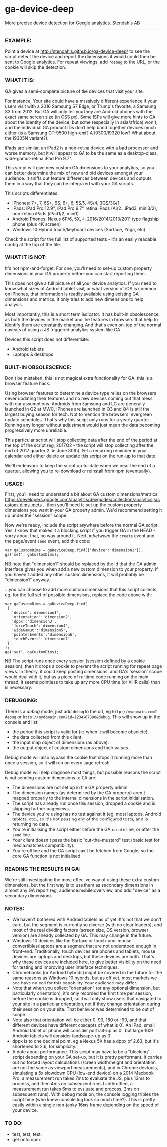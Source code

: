 # ga-device-deep
More precise device detection for Google analytics.
Stendahls AB

----------------------------------------

### EXAMPLE:

Point a device at http://stendahls.github.io/ga-device-deep/ to see the script detect the device and report the dimensions it would could then be sent to Google analytics. For repeat viewings, add `?debug` to the URL, or the cookie will skip the detection.

### WHAT IT IS:
 
GA gives a semi-complete picture of the devices that visit your site. 

For instance, Your site could have a massively different experience if your users visit with a 2016 Samsung S7 Edge, or Trump's favorite, a Samsung S3 from 2012. But GA will only tell you they are Android phones with the exact same screen size (in CSS px). Some ISPs will give more hints to GA about the identity of the device, but some (especially in asia/africa) won't, and the individual GA product IDs don't help band together devices much either (is a Samsung GT-9500 high-end? A I9300/I9320 low? What about the I9305N variant?). 

iPads are similar, an iPad2 is a non-retina device with a bad processor and worse memory, but it will appear to GA to be the same as a desktop-class, wide-gamut-retina iPad Pro 9.7".
 
This script will give new custom GA dimensions to your analytics, so you can better determine the mix of new and old devices amongst your audience. It  sniffs out feature differences between devices and outputs them in a way that they can be integrated with your GA scripts.

This scripts differentiates:
- iPhones: 7+, 7, 6S+, 6S, 6+, 6, 5S/5, 4S/4, 3GS/3G/1
- iPads: iPad Pro 12.9", iPad Pro 9.7", retina iPads (Air2...iPad3, mini3/2), non-retina iPads (iPad1/2, mini1)
- Android Phones: Nexus 6P/6, 5X, 4, 2016/2014/2013/2011 type flagship phone (plus 4K screen)
- Windows 10 Hybrid touch/keyboard devices (Surface, Yoga, etc)

Check the script for the full list of supported tests - it's an easily readable config at the top of the file.

### WHAT IT IS NOT:

It's not npm-and-forget. For one, you'll need to set-up custom property dimensions in your GA property before you can start reporting them.

This does not give a full picture of all your device analytics. If you need to know what sizes of Android tablet visit, or what version of iOS is common on iPhones, that information is readily available using existing GA dimensions and metrics. It only tries to add new dimensions to help analysis.
 
Most importantly, this is a short term indicator. It has built-in obsolescence, as both the devices in the market and the features in browsers that help to identify them are constantly changing. And that's even on-top of the normal caveats of using a JS triggered analytics system like GA.

Devices this script does not differentiate:
- Android tablets
- Laptops & desktops
 
### BUILT-IN OBSOLESCENCE:
 
Don't be mistaken, this is not magical extra functionality for GA, this is a browser feature hack. 

Using browser features to determine a device type relies on the browsers never updating their features and no new devices coming out that mess with our assumptions. Androids from Samsung and LG are generally launched in Q2 at MWC, iPhones are launched in Q3 and Q4 is still the largest buying season for tech. Not to mention the browsers' evergreen update schedules. That's why this script only runs for a yearly quarter. Running any longer without adjustment would just mean the data becoming progressively more unreliable.

This particular script will stop collecting data after the end of the period at the top of the script (eg, 2017Q2 - the script will stop collecting after the end of 2017 quarter 2, ie June 30th). Set a recurring reminder in your  calendar and either delete or update this script on the run-up to that date.

We'll endeavour to keep the script up-to-date when we near the end of a quarter, allowing you to re-download or reinstall from npm (eventually).
 
### USAGE:

First, you'll need to understand a bit about GA custom dimensions/metrics:
https://developers.google.com/analytics/devguides/collection/analyticsjs/custom-dims-mets
...then you'll need to set up the custom property dimensions you want in your GA property admin. We'd recommend setting it up under the "session" scope.
 
Now we're ready, include the script anywhere before the normal GA script. Yes, I know that makes it a blocking script if you trigger GA in the HEAD - sorry about that, no way around it. Next, *inbetween* the `create` event and the page/event `send` event, add this code:
 
```
var gaCustomDims = gaDeviceDeep.find({'device':'dimension1'});
ga('set', gaCustomDims);
```
NB note that "dimension1" should be replaced by the id that the GA admin interface gives you when add a new custom dimension to your property. If you haven't added any other custom dimensions, it will probably be "dimension1" anyway.
 
...you can choose to add more custom dimensions that this script collects, eg, for the full set of possible dimensions, replace the code above with:
 
 ```
var gaCustomDims = gaDeviceDeep.find(
  {
    'device':'dimension1',
    'orientation':'dimension2',
    'dppx':'dimension3',
    'forceTouch':'dimension4',
    'wideGamut':'dimension5',
    'pointerEvents':'dimension6',
    'touchEvents':'dimension7'
  }
);
 ga('set', gaCustomDims);
```

NB The script runs once every session (session defined by a cookie session), then it drops a cookie to prevent the script running for repeat page views. In theory, it could keep posting dimensions, and GA's 'session' scope would deal with it, but as a piece of runtime code running on the main thread, it seems pointless to take up any more CPU time (or XHR calls) than is necessary.

### DEBUGGING:

There is a *debug* mode, just add `debug` to the url, eg `http://mydomain.com?debug` or `http://mydomain.com?id=1234567890&debug`. This will show up in the console and list:
- the period this script is valid for (ie, when it will become obsolete).
- the data collected from this client.
- the input map object of dimensions (as above).
- the output object of custom dimensions and their values.

Debug mode will also bypass the cookie that stops it running more than once a session, so it will run on every page refresh.

Debug mode will help diagnose most things, but possible reasons the script is not sending custom dimensions to GA are:
- The dimensions are not set up in the GA property admin
- The dimension names (as determined by the GA property) aren't mapped properly to the internal dimensions in the script initialisation.
- The script has already run once this session, dropped a cookie and is skipping further pageviews.
- The device you're using has no test against it (eg, most laptops, Android tablets, etc), so it's not passing any of the configured tests, and is returning no data.
- You're initialising the script either before the GA `create` line, or after the `send` line.
- Your client doesn't pass the basic "cut-the-mustard" test (basic test for media.matches compatibility).
- You're offline and the GA script can't be fetched from Google, so the core GA function is not initialised.

### READING THE RESULTS IN GA:

We're still investigating the most effective way of using these extra custom dimensions, but the first way is to use them as secondary dimensions in almost any GA report (eg, audience:mobile:overview, and add "device" as a secondary dimension).

### NOTES:
 
- We haven't bothered with Android tablets as of yet. It's not that we don't care, but the segment is currently so diverse (with no clear leaders), and most of the real dividing factors (screen size, OS version, browser version) are already collected by GA. This may change in the future.
- Windows 10 devices like the Surface or touch-and-mouse convertibles/laptops are a segment that are not understood enough in front-end.  Traditionally, touch devices are phones and tablets, mouse devices are  laptops and desktops, but these devices are both. That's why these devices  are included here, to give better visibility on the need for testing and  improving user interface techniques.
- Chromebooks (or Android hybrids) might be covered in the future for the same reasons as Windows 10 hybrids, but as off yet, most markets we see  have no call for this capability. Your audience may differ.
- Note that when you collect "orientation" (or any optional dimension, but particularly orientation), it's only recorded the first time per session, before the cookie is dropped, so it will only show users that navigated to your site in a particular orientation, not if they change orientation during their session on your site. That behavior was determined to be out of scope.
- Note also that orientation will be either 0, 90, 180 or -90, and that different devices have different concepts of what is 0˙. An iPad, small Android tablet or phone will consider portrait-up as 0˙, but large 16:9 Android tablets will consider landscape-up as 0˙.
- dppx is to one decimal point. eg a Nexus 5X has a dppx of 2.63, but it's shortened to 2.6, for simplicity.
- A note about performance. This script may have to be a "blocking" script depending on your GA set-up, but it is pretty performant. It carries out no forced layout calculations (screen width/height and orientation are not the same as viewport measurements), and in Chrome devtools, simulating a 5x slowdown CPU (low-end device) on a 2014 Macbook Pro, a measurement run takes 7ms to evaluate the JS, plus 13ms to process, and then 4ms on subsequent runs (Unthrottled, a measurement run takes 6ms to evaluate and process, 2ms on subsequent runs). With debug mode on, the console logging triples the script time (who knew console.log took so much time?). This is pretty easily within a single non-janky 16ms frame depending on the speed of your device.

### TO DO:
- test, test, test.
- get onto npm.